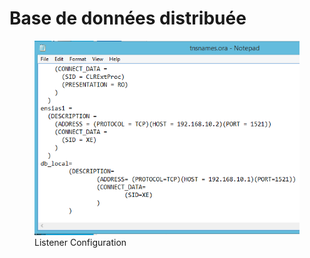 # Base de données distribuée
<figure>
  <img src="/results_img/tsnme.PNG" alt="titople" title="Optional title" />
  <figcaption>Listener Configuration</figcaption>
</figure>
